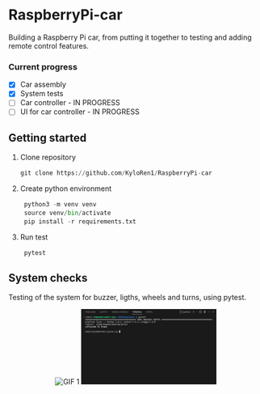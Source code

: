 # RaspberryPi-car
Building a Raspberry Pi car, from putting it together to testing and adding remote control features.

### Current progress
- [x] Car assembly
- [x] System tests
- [ ] Car controller - IN PROGRESS
- [ ] UI for car controller - IN PROGRESS

## Getting started
1. Clone repository
   ```python
   git clone https://github.com/KyloRen1/RaspberryPi-car
   ```
2. Create python environment
   ```python
    python3 -m venv venv 
    source venv/bin/activate
    pip install -r requirements.txt
   ```
3. Run test
   ```python
    pytest
   ```


## System checks
Testing of the system for buzzer, ligths, wheels and turns, using pytest.

<div style="display:block;margin-top: 15px; margin-bottom: 30px" align="center">
    <img src="assets/car.gif" alt="GIF 1" width="30%">
    <img src="assets/test.gif" alt="GIF 2" width="53%">
</div>
